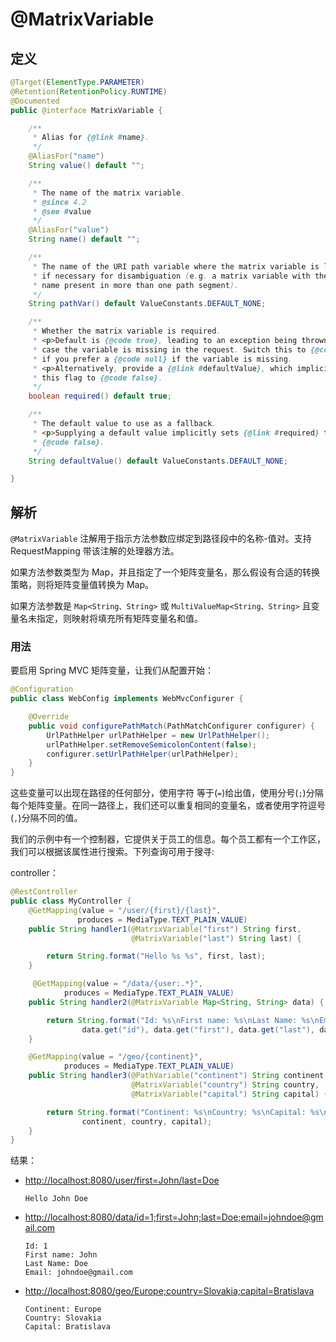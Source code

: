 # @MatrixVariable

## 定义

```java
@Target(ElementType.PARAMETER)
@Retention(RetentionPolicy.RUNTIME)
@Documented
public @interface MatrixVariable {

    /**
     * Alias for {@link #name}.
     */
    @AliasFor("name")
    String value() default "";

    /**
     * The name of the matrix variable.
     * @since 4.2
     * @see #value
     */
    @AliasFor("value")
    String name() default "";

    /**
     * The name of the URI path variable where the matrix variable is located,
     * if necessary for disambiguation (e.g. a matrix variable with the same
     * name present in more than one path segment).
     */
    String pathVar() default ValueConstants.DEFAULT_NONE;

    /**
     * Whether the matrix variable is required.
     * <p>Default is {@code true}, leading to an exception being thrown in
     * case the variable is missing in the request. Switch this to {@code false}
     * if you prefer a {@code null} if the variable is missing.
     * <p>Alternatively, provide a {@link #defaultValue}, which implicitly sets
     * this flag to {@code false}.
     */
    boolean required() default true;

    /**
     * The default value to use as a fallback.
     * <p>Supplying a default value implicitly sets {@link #required} to
     * {@code false}.
     */
    String defaultValue() default ValueConstants.DEFAULT_NONE;

}
```

## 解析

`@MatrixVariable` 注解用于指示方法参数应绑定到路径段中的名称-值对。支持 RequestMapping 带该注解的处理器方法。

如果方法参数类型为 Map，并且指定了一个矩阵变量名，那么假设有合适的转换策略，则将矩阵变量值转换为 Map。

如果方法参数是 `Map<String、String>` 或 `MultiValueMap<String、String>` 且变量名未指定，则映射将填充所有矩阵变量名和值。

### 用法

要启用 Spring MVC 矩阵变量，让我们从配置开始：

```java
@Configuration
public class WebConfig implements WebMvcConfigurer {

    @Override
    public void configurePathMatch(PathMatchConfigurer configurer) {
        UrlPathHelper urlPathHelper = new UrlPathHelper();
        urlPathHelper.setRemoveSemicolonContent(false);
        configurer.setUrlPathHelper(urlPathHelper);
    }
}
```

这些变量可以出现在路径的任何部分，使用字符 等于\(`=`\)给出值，使用分号\(`;`\)分隔每个矩阵变量。在同一路径上，我们还可以重复相同的变量名，或者使用字符逗号\(`,`\)分隔不同的值。

我们的示例中有一个控制器，它提供关于员工的信息。每个员工都有一个工作区，我们可以根据该属性进行搜索。下列查询可用于搜寻:

controller：

```java
@RestController
public class MyController {
    @GetMapping(value = "/user/{first}/{last}",
               produces = MediaType.TEXT_PLAIN_VALUE)
    public String handler1(@MatrixVariable("first") String first,
                           @MatrixVariable("last") String last) {

        return String.format("Hello %s %s", first, last);
    }

     @GetMapping(value = "/data/{user:.*}",
            produces = MediaType.TEXT_PLAIN_VALUE)
    public String handler2(@MatrixVariable Map<String, String> data) {

        return String.format("Id: %s\nFirst name: %s\nLast Name: %s\nEmail: %s\n",
                data.get("id"), data.get("first"), data.get("last"), data.get("email"));
    }

    @GetMapping(value = "/geo/{continent}",
            produces = MediaType.TEXT_PLAIN_VALUE)
    public String handler3(@PathVariable("continent") String continent,
                           @MatrixVariable("country") String country,
                           @MatrixVariable("capital") String capital) {

        return String.format("Continent: %s\nCountry: %s\nCapital: %s\n",
                continent, country, capital);
    }
}
```

结果：

* [http://localhost:8080/user/first=John/last=Doe](http://localhost:8080/user/first=John/last=Doe)

  ```
  Hello John Doe
  ```

* [http://localhost:8080/data/id=1;first=John;last=Doe;email=johndoe@gmail.com](http://localhost:8080/data/id=1;first=John;last=Doe;email=johndoe@gmail.com)

  ```
  Id: 1
  First name: John
  Last Name: Doe
  Email: johndoe@gmail.com
  ```

* [http://localhost:8080/geo/Europe;country=Slovakia;capital=Bratislava](http://localhost:8080/geo/Europe;country=Slovakia;capital=Bratislava)

  ```
  Continent: Europe
  Country: Slovakia
  Capital: Bratislava
  ```



